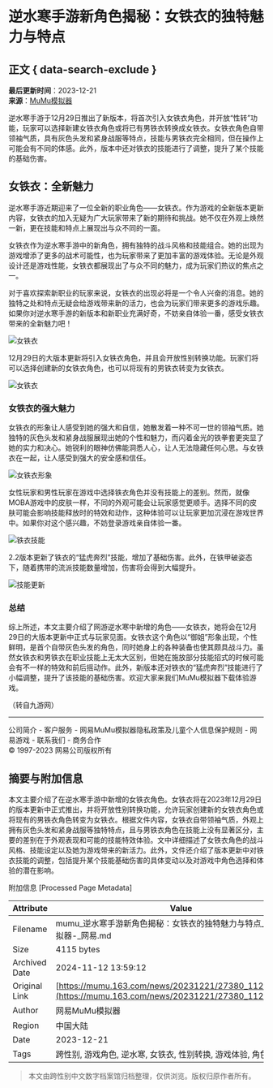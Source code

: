 # 逆水寒手游新角色揭秘：女铁衣的独特魅力与特点

## 正文 { data-search-exclude }


**最后更新时间**：2023-12-21  
**来源**：[MuMu模拟器](https://mumu.163.com/news/)
  
逆水寒手游于12月29日推出了新版本，将首次引入女铁衣角色，并开放“性转”功能，玩家可以选择新建女铁衣角色或将已有男铁衣转换成女铁衣。女铁衣角色自带领袖气质，具有灰色头发和紧身战服等特点，技能与男铁衣完全相同，但在操作上可能会有不同的体感。此外，版本中还对铁衣的技能进行了调整，提升了某个技能的基础伤害。

## 女铁衣：全新魅力

逆水寒手游近期迎来了一位全新的职业角色——女铁衣。作为游戏的全新版本更新内容，女铁衣的加入无疑为广大玩家带来了新的期待和挑战。她不仅在外观上焕然一新，更在技能和特点上展现出与众不同的一面。

女铁衣作为逆水寒手游中的新角色，拥有独特的战斗风格和技能组合。她的出现为游戏增添了更多的战术可能性，也为玩家带来了更加丰富的游戏体验。无论是外观设计还是游戏性能，女铁衣都展现出了与众不同的魅力，成为玩家们热议的焦点之一。

对于喜欢探索新职业的玩家来说，女铁衣的出现必将是一个令人兴奋的消息。她的独特之处和特点无疑会给游戏带来新的活力，也会为玩家们带来更多的游戏乐趣。如果你对逆水寒手游的新版本和新职业充满好奇，不妨亲自体验一番，感受女铁衣带来的全新魅力吧！

![女铁衣](http://seogc.fp.ps.netease.com/file/6583b0eef5a08171804827f34vDpNhKZ05)

12月29日的大版本更新将引入女铁衣角色，并且会开放性别转换功能。玩家们将可以选择创建新的女铁衣角色，也可以将现有的男铁衣转变为女铁衣。

![女铁衣](http://seogc.fp.ps.netease.com/file/6583b0ed21ec9d94fcea9789cdZYMr8F05)

### 女铁衣的强大魅力

女铁衣的形象让人感受到她的强大和自信，她散发着一种不可一世的领袖气质。她独特的灰色头发和紧身战服展现出她的个性和魅力，而闪着金光的铁拳套更突显了她的实力和决心。她锐利的眼神仿佛能洞悉人心，让人无法隐藏任何心思。与女铁衣在一起，让人感受到强大的安全感和信任。

![女铁衣形象](http://seogc.fp.ps.netease.com/file/6583b0edddd6b944ea700a98dWUPXCVO05)

女性玩家和男性玩家在游戏中选择铁衣角色并没有技能上的差别。然而，就像MOBA游戏中的皮肤一样，不同的外观可能会让玩家感觉更顺手。选择不同的皮肤可能会影响技能释放时的特效和动作，这种体验可以让玩家更加沉浸在游戏世界中。如果你对这个感兴趣，不妨登录游戏亲自体验一番。

![铁衣技能](http://seogc.fp.ps.netease.com/file/6583b0ee92292c49fc29921eGU6iyJhM05) 

2.2版本更新了铁衣的“猛虎奔烈”技能，增加了基础伤害。此外，在铁甲破姿态下，随着携带的流派技能数量增加，伤害将会得到大幅提升。

![技能更新](http://seogc.fp.ps.netease.com/file/6583b0f12b25671e1e08a4a2C2pchpYt05)

### 总结

综上所述，本文主要介绍了网游逆水寒中新增的角色——女铁衣，她将会在12月29日的大版本更新中正式与玩家见面。女铁衣这个角色以“御姐”形象出现，个性鲜明，是首个自带灰色头发的角色，同时她身上的各种装备也使其颇具战斗力。虽然女铁衣和男铁衣在职业技能上无太大区别，但她在施放部分技能招式的时候可能会有不一样的特效和前后摇动作。此外，新版本还对铁衣的“猛虎奔烈”技能进行了小幅调整，提升了该技能的基础伤害。欢迎大家来我们MuMu模拟器下载体验游戏。

（转自九游网）

---

公司简介 - 客户服务 - 网易MuMu模拟器隐私政策及儿童个人信息保护规则 - 网易游戏 - 联系我们 - 商务合作   
© 1997-2023 网易公司版权所有 

## 摘要与附加信息

<!-- tcd_abstract -->
本文主要介绍了在逆水寒手游中新增的女铁衣角色。女铁衣将在2023年12月29日的版本更新中正式推出，并将开放性别转换功能，允许玩家创建新的女铁衣角色或将现有的男铁衣角色转变为女铁衣。根据文件内容，女铁衣自带领袖气质，外观上拥有灰色头发和紧身战服等独特特点，且与男铁衣角色在技能上没有显著区分，主要的差别在于外观表现和可能的技能特效体验。文中详细描述了女铁衣角色的战斗风格、技能设定以及她为游戏带来的新活力。此外，文件还介绍了版本更新中对铁衣技能的调整，包括提升某个技能基础伤害的具体变动以及对游戏中角色选择和体验的潜在影响。
<!-- tcd_abstract_end -->

附加信息 [Processed Page Metadata]

| Attribute       | Value                                  |
|-----------------|----------------------------------------|
| Filename        | mumu_逆水寒手游新角色揭秘：女铁衣的独特魅力与特点_-_MuMu模拟器-_网易.md                             |
| Size            | 4115 bytes                           |
| Archived Date   | 2024-11-12 13:59:12                             |
| Original Link   | [https://mumu.163.com/news/20231221/27380_1127375.html](https://mumu.163.com/news/20231221/27380_1127375.html)                       |
| Author          | 网易MuMu模拟器                               |
| Region          | 中国大陆                               |
| Date            | 2023-12-21                                 |
| Tags            | 跨性别, 游戏角色, 逆水寒, 女铁衣, 性别转换, 游戏体验, 角色设计                                 |
>
> 本文由跨性别中文数字档案馆归档整理，仅供浏览。版权归原作者所有。
>